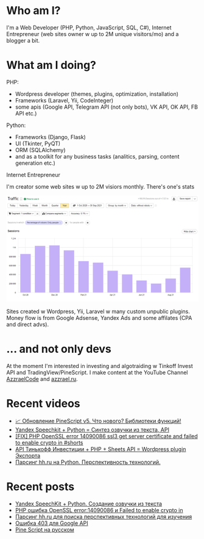 # Who am I?

I'm a Web Developer (PHP, Python, JavaScript, SQL, C#), Internet Entrepreneur (web sites owner w up to 2M unique visitors/mo) and a blogger a bit.

# What am I doing?

PHP:
- Wordpress developer (themes, plugins, optimization, installation) 
- Frameworks (Laravel, Yii, CodeInteger)
- some apis (Google API, Telegram API (not only bots), VK API, OK API, FB API etc.)

Python:
- Frameworks (Django, Flask)
- UI (Tkinter, PyQT)
- ORM (SQLAlchemy)
- and as a toolkit for any business tasks (analitics, parsing, content generation etc.)

Internet Entrepreneur

I'm creator some web sites w up to 2M visiors monthly. There's one's stats

![Unique visitors in 2021](https://github.com/AzzraelCode/AzzraelCode/blob/main/images/n.jpg?raw=true)

Sites created w Wordpress, Yii, Laravel w many custom unpublic plugins. Money flow is from Google Adsense, Yandex Ads and some affilates (CPA and direct advs).

# ... and not only devs

At the moment I'm interested in investing and algotraiding w Tinkoff Invest API and TradingView/PineScript. I make content at the YouTube Channel [AzzraelCode](https://www.youtube.com/channel/UCf6kozNejHoQuFhBDB8cfxA) and [azzrael.ru](https://azzrael.ru). 

# Recent videos

<!-- AZZCODEYT:START -->
- [📈 Обновление PineScript v5. Что нового? Библиотеки функций!](https://www.youtube.com/watch?v=SGbQd8RAbS4)
- [Yandex Speechkit + Python = Синтез озвучки из текста, API](https://www.youtube.com/watch?v=X9tDjQitINI)
- [[FIX] PHP OpenSSL error 14090086 ssl3 get server certificate and failed to enable crypto in #shorts](https://www.youtube.com/watch?v=pWnVjs0A89A)
- [API Тинькофф Инвестиции + PHP + Sheets API = Wordpress plugin Экспорта](https://www.youtube.com/watch?v=Zt0-dOg4CG0)
- [Парсинг hh.ru на Python. Перспективность технологий.](https://www.youtube.com/watch?v=tFNdi7PtCkg)
<!-- AZZCODEYT:END -->


# Recent posts

<!-- AZZRAELRU:START -->
- [Yandex SpeechKit + Python. Создание озвучки из текста](https://azzrael.ru/yandex-speechkit-python)
- [PHP ошибка OpenSSL error:14090086 и Failed to enable crypto in](https://azzrael.ru/error-ssl3_get_server_certificate-failed-to-enable-crypto-in)
- [Парсинг hh.ru для поиска перспективных технологий для изучения](https://azzrael.ru/web-scrapping-hh-ru-python-xpath)
- [Ошибка 403 для Google API](https://azzrael.ru/error-403-access-denied-google-api)
- [Pine Script на русском](https://azzrael.ru/pine-script-na-russkom)
<!-- AZZRAELRU:END -->

